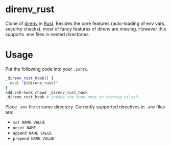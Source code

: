 # direnv_rust

Clone of [direnv](https://github.com/direnv/direnv) in [Rust](https://www.rust-lang.org).
Besides the core features (auto-loading of env vars, security checks), most of fancy features of direnv are missing.
However this supports .env files in nested directories.

# Usage

Put the following code into your `.zshrc`.

```sh
_direnv_rust_hook() {
  eval "$(direnv_rust)"
}
add-zsh-hook chpwd _direnv_rust_hook
_direnv_rust_hook # invoke the hook once on startup of zsh
```

Place `.env` file in some directory.
Currently supported directives in `.env` files are:

- `set NAME VALUE`
- `unset NAME`
- `append NAME VALUE`
- `prepend NAME VALUE`
